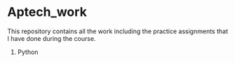 # Aptech_work
This repository contains all the work including the practice assignments that I have done during the course.

1. Python
